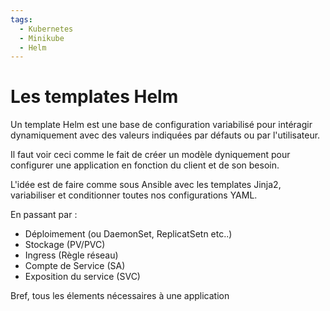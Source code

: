 ```yaml
---
tags:
  - Kubernetes
  - Minikube
  - Helm
---
```


# Les templates Helm

Un template Helm est une base  de configuration variabilisé pour intéragir dynamiquement avec des valeurs indiquées par défauts ou par l'utilisateur.

Il faut voir ceci comme le fait de créer un modèle dyniquement pour configurer une application en fonction du client et de son besoin.

L'idée est de faire comme sous Ansible avec les templates Jinja2, variabiliser et conditionner toutes nos configurations YAML.

En passant par :

- Déploimement (ou DaemonSet, ReplicatSetn etc..)
- Stockage (PV/PVC)
- Ingress (Règle réseau)
- Compte de Service (SA)
- Exposition du service (SVC)

Bref, tous les élements nécessaires à une application